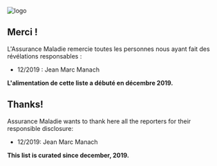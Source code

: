 ![logo](https://avatars0.githubusercontent.com/u/35814749?s=200&v=4)

## Merci !
L'Assurance Maladie remercie toutes les personnes nous ayant fait des révélations responsables :

- 12/2019 : Jean Marc Manach

**L'alimentation de cette liste a débuté en décembre 2019.**

## Thanks!
Assurance Maladie wants to thank here all the reporters for their responsible disclosure:

- 12/2019: Jean Marc Manach 

**This list is curated since december, 2019.**

